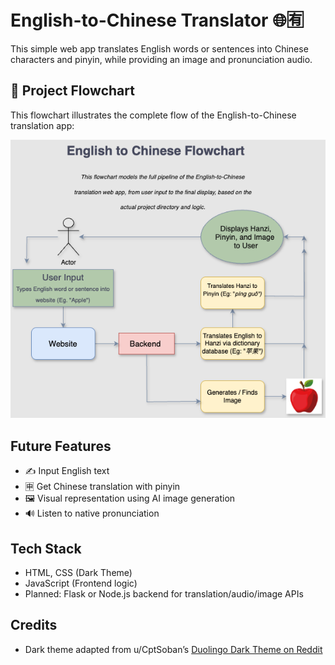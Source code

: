 # English-to-Chinese Translator 🌐🈶

This simple web app translates English words or sentences into Chinese characters and pinyin, while providing an image and pronunciation audio.

## 🧭 Project Flowchart

This flowchart illustrates the complete flow of the English-to-Chinese translation app:

![Flowchart](flowchart.png)

## Future Features
- ✍️ Input English text
- 🈸 Get Chinese translation with pinyin
- 🖼️ Visual representation using AI image generation
- 🔊 Listen to native pronunciation

## Tech Stack
- HTML, CSS (Dark Theme)
- JavaScript (Frontend logic)
- Planned: Flask or Node.js backend for translation/audio/image APIs

## Credits
- Dark theme adapted from u/CptSoban’s [Duolingo Dark Theme on Reddit](https://www.reddit.com/r/duolingo/comments/6dku03/duolingo_dark_themecustom_css/)

